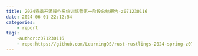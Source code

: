 ```yaml
---
title: 2024春季开源操作系统训练营第一阶段总结报告-z071230116
date: 2024-06-01 22:12:54
categories:
    - report
tags:
    -author:z071230116
    - repo:https://github.com/LearningOS/rust-rustlings-2024-spring-z071230116
---
```


#


<!-- more -->

